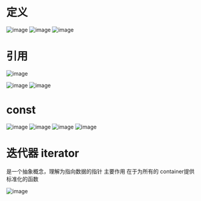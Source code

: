 # 定义
![image](https://user-images.githubusercontent.com/42630862/166891479-ed3b811e-27d5-47df-a506-6468e26d03ef.png)
![image](https://user-images.githubusercontent.com/42630862/166891499-698474a6-40ee-4d35-8f2a-5d8250c7b85e.png)
![image](https://user-images.githubusercontent.com/42630862/166893068-426f9514-15a2-4573-8f31-1bb02b7a7ecd.png)

# 引用
![image](https://user-images.githubusercontent.com/42630862/166898623-daeced22-7c20-452f-9415-4980575c536b.png)

![image](https://user-images.githubusercontent.com/42630862/166898514-9b39db11-ba4a-4660-8697-704d15b29c44.png)
![image](https://user-images.githubusercontent.com/42630862/166898546-124eb547-321c-40d5-87c3-adb3502b8cb5.png)

# const
![image](https://user-images.githubusercontent.com/42630862/166900441-1df6cf57-cc08-4af5-97f5-2944cc615117.png)
![image](https://user-images.githubusercontent.com/42630862/166900546-bf93dce6-27e5-4dc4-a758-1712004444f6.png)
![image](https://user-images.githubusercontent.com/42630862/166900734-991ed09d-5e72-4062-b1fe-f5224f574482.png)
![image](https://user-images.githubusercontent.com/42630862/166900755-05ccedd1-1c0e-4e04-a284-2ce5356d730e.png)

# 迭代器 iterator
是一个抽象概念，理解为指向数据的指针
主要作用 在于为所有的 container提供标准化的函数 

![image](https://user-images.githubusercontent.com/42630862/167169570-901b75f7-394f-4966-8e99-1dd13e67189c.png)
